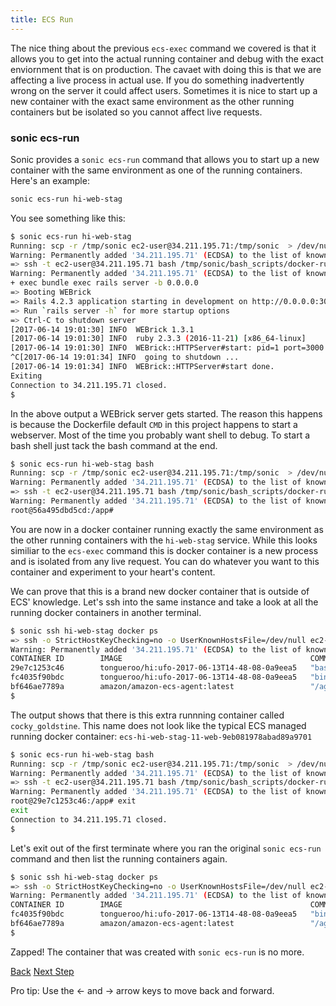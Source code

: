 ```yaml
---
title: ECS Run
---
```


The nice thing about the previous `ecs-exec` command we covered is that it allows you to get into the actual running container and debug with the exact enviornment that is on production.  The cavaet with doing this is that we are affecting a live process in actual use. If you do something inadvertently wrong on the server it could affect users.  Sometimes it is nice to start up a new container with the exact same environment as the other running containers but be isolated so you cannot affect live requests.

### sonic ecs-run

Sonic provides a `sonic ecs-run` command that allows you to start up a new container with the same environment as one of the running containers. Here's an example:

```sh
sonic ecs-run hi-web-stag
```

You see something like this:

```sh
$ sonic ecs-run hi-web-stag
Running: scp -r /tmp/sonic ec2-user@34.211.195.71:/tmp/sonic  > /dev/null
Warning: Permanently added '34.211.195.71' (ECDSA) to the list of known hosts.
=> ssh -t ec2-user@34.211.195.71 bash /tmp/sonic/bash_scripts/docker-run.sh
Warning: Permanently added '34.211.195.71' (ECDSA) to the list of known hosts.
+ exec bundle exec rails server -b 0.0.0.0
=> Booting WEBrick
=> Rails 4.2.3 application starting in development on http://0.0.0.0:3000
=> Run `rails server -h` for more startup options
=> Ctrl-C to shutdown server
[2017-06-14 19:01:30] INFO  WEBrick 1.3.1
[2017-06-14 19:01:30] INFO  ruby 2.3.3 (2016-11-21) [x86_64-linux]
[2017-06-14 19:01:30] INFO  WEBrick::HTTPServer#start: pid=1 port=3000
^C[2017-06-14 19:01:34] INFO  going to shutdown ...
[2017-06-14 19:01:34] INFO  WEBrick::HTTPServer#start done.
Exiting
Connection to 34.211.195.71 closed.
$
```

In the above output a WEBrick server gets started.  The reason this happens is because the Dockerfile default `CMD` in this project happens to start a webserver.  Most of the time you probably want shell to debug.  To start a bash shell just tack the bash command at the end.

```sh
$ sonic ecs-run hi-web-stag bash
Running: scp -r /tmp/sonic ec2-user@34.211.195.71:/tmp/sonic  > /dev/null
Warning: Permanently added '34.211.195.71' (ECDSA) to the list of known hosts.
=> ssh -t ec2-user@34.211.195.71 bash /tmp/sonic/bash_scripts/docker-run.sh bash
Warning: Permanently added '34.211.195.71' (ECDSA) to the list of known hosts.
root@56a495dbd5cd:/app#
```

You are now in a docker container running exactly the same environment as the other running containers with the `hi-web-stag` service. While this looks similiar to the `ecs-exec` command this is docker container is a new process and is isolated from any live request. You can do whatever you want to this container and experiment to your heart's content.

We can prove that this is a brand new docker container that is outside of ECS' knowledge. Let's ssh into the same instance and take a look at all the running docker containers in another terminal.

```sh
$ sonic ssh hi-web-stag docker ps
=> ssh -o StrictHostKeyChecking=no -o UserKnownHostsFile=/dev/null ec2-user@34.211.195.71 docker ps
Warning: Permanently added '34.211.195.71' (ECDSA) to the list of known hosts.
CONTAINER ID        IMAGE                                          COMMAND             CREATED             STATUS              PORTS                     NAMES
29e7c1253c46        tongueroo/hi:ufo-2017-06-13T14-48-08-0a9eea5   "bash"              54 seconds ago      Up 53 seconds       3000/tcp                  cocky_goldstine
fc4035f90bdc        tongueroo/hi:ufo-2017-06-13T14-48-08-0a9eea5   "bin/web"           About an hour ago   Up About an hour    0.0.0.0:32768->3000/tcp   ecs-hi-web-stag-11-web-9eb081978abad89a9701
bf646ae7789a        amazon/amazon-ecs-agent:latest                 "/agent"            About an hour ago   Up About an hour                              ecs-agent
$
```

The output shows that there is this extra runnning container called `cocky_goldstine`.  This name does not look like the typical ECS managed running docker container: `ecs-hi-web-stag-11-web-9eb081978abad89a9701`

```sh
$ sonic ecs-run hi-web-stag bash
Running: scp -r /tmp/sonic ec2-user@34.211.195.71:/tmp/sonic  > /dev/null
Warning: Permanently added '34.211.195.71' (ECDSA) to the list of known hosts.
=> ssh -t ec2-user@34.211.195.71 bash /tmp/sonic/bash_scripts/docker-run.sh bash
Warning: Permanently added '34.211.195.71' (ECDSA) to the list of known hosts.
root@29e7c1253c46:/app# exit
exit
Connection to 34.211.195.71 closed.
$
```

Let's exit out of the first terminate where you ran the original `sonic ecs-run` command and then list the running containers again.

```sh
$ sonic ssh hi-web-stag docker ps
=> ssh -o StrictHostKeyChecking=no -o UserKnownHostsFile=/dev/null ec2-user@34.211.195.71 docker ps
Warning: Permanently added '34.211.195.71' (ECDSA) to the list of known hosts.
CONTAINER ID        IMAGE                                          COMMAND             CREATED             STATUS              PORTS                     NAMES
fc4035f90bdc        tongueroo/hi:ufo-2017-06-13T14-48-08-0a9eea5   "bin/web"           About an hour ago   Up About an hour    0.0.0.0:32768->3000/tcp   ecs-hi-web-stag-11-web-9eb081978abad89a9701
bf646ae7789a        amazon/amazon-ecs-agent:latest                 "/agent"            About an hour ago   Up About an hour                              ecs-agent
$
```

Zapped!  The container that was created with `sonic ecs-run` is no more.

<a id="prev" class="btn btn-basic" href="{% link _docs/tutorial-ecs-exec.md %}">Back</a>
<a id="next" class="btn btn-primary" href="{% link _docs/tutorial-execute.md %}">Next Step</a>
<p class="keyboard-tip">Pro tip: Use the <- and -> arrow keys to move back and forward.</p>
